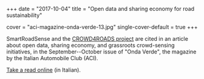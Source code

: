 +++
date = "2017-10-04"
title = "Open data and sharing economy for road sustainability"

cover = "aci-magazine-onda-verde-13.jpg"
single-cover-default = true
+++

SmartRoadSense and the [CROWD4ROADS project](http://www.c4rs.eu) are cited in an article about open data, sharing economy, and grassroots crowd-sensing initiatives, in the September--October issue of "Onda&nbsp;Verde", the magazine by the Italian Automobile Club&nbsp;(ACI).

[Take a read online](https://issuu.com/aci-it/docs/ondaverde-013/20)&nbsp;(in Italian).
